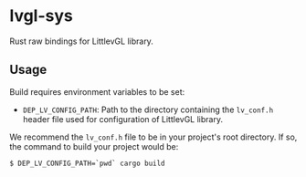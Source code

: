# lvgl-sys
Rust raw bindings for LittlevGL library.

## Usage

Build requires environment variables to be set:

- `DEP_LV_CONFIG_PATH`: Path to the directory containing the `lv_conf.h` header file used for configuration of LittlevGL library.

We recommend the `lv_conf.h` file to be in your project's root directory. If so, the command to build your project would be:
```shell script
$ DEP_LV_CONFIG_PATH=`pwd` cargo build
```
